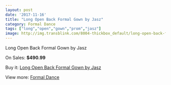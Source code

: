 ```yaml
---
layout: post
date: '2017-11-16'
title: "Long Open Back Formal Gown by Jasz"
category: Formal Dance
tags: ["long","open","gown","prom","jasz"]
image: http://img.transblink.com/8004-thickbox_default/long-open-back-formal-gown-by-jasz.jpg
---
```

Long Open Back Formal Gown by Jasz

On Sales: **$490.99**
<a href="https://www.transblink.com/en/formal-dance/2603-long-open-back-formal-gown-by-jasz.html"><amp-img layout="responsive" width="600" height="600" src="//img.transblink.com/8004-thickbox_default/long-open-back-formal-gown-by-jasz.jpg" alt="Long Open Back Formal Gown by Jasz 0" /></a>
<a href="https://www.transblink.com/en/formal-dance/2603-long-open-back-formal-gown-by-jasz.html"><amp-img layout="responsive" width="600" height="600" src="//img.transblink.com/8005-thickbox_default/long-open-back-formal-gown-by-jasz.jpg" alt="Long Open Back Formal Gown by Jasz 1" /></a>

Buy it: [Long Open Back Formal Gown by Jasz](https://www.transblink.com/en/formal-dance/2603-long-open-back-formal-gown-by-jasz.html "Long Open Back Formal Gown by Jasz")

View more: [Formal Dance](https://www.transblink.com/en/6-formal-dance "Formal Dance")